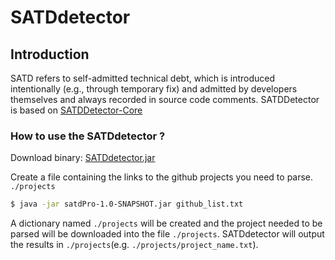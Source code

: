 # SATDdetector
## Introduction
SATD refers to self-admitted technical debt, which is introduced intentionally (e.g., through temporary fix) and admitted by developers themselves and always recorded in source code comments. SATDDetector is based on [SATDDetector-Core](https://github.com/Tbabm/SATDDetector-Core)

### How to use the SATDdetector ?
Download binary: [SATDdetector.jar](https://github.com/ThJoker/SATDdetector/releases/download/v1.0/satdPro-1.0-SNAPSHOT.jar)

Create a file containing the links to the github projects you need to parse. `./projects`

```bash
$ java -jar satdPro-1.0-SNAPSHOT.jar github_list.txt
```

A dictionary named `./projects` will be created and the project needed to be parsed will be downloaded into the file `./projects`.
SATDdetector will output the results in `./projects`(e.g. `./projects/project_name.txt`).
